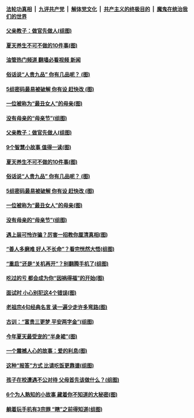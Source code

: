 ####  [法轮功真相](../../../../basic/blob/master/README.md?t=05091801) &nbsp;|&nbsp; [九评共产党](../../../../9ping.md/blob/master/README.md?t=05091801) &nbsp;|&nbsp; [解体党文化](../../../../jtdwh.md/blob/master/README.md?t=05091801)  &nbsp;|&nbsp; [共产主义的终极目的](../../../../gczydzjmd.md/blob/master/README.md?t=05091801) &nbsp;|&nbsp; [魔鬼在统治我们的世界](../../../../mgztzwmdsj.md/blob/master/README.md?t=05091801) 

#### [父亲教子：做官先做人(组图)](../pages/p8/1005768.md?t=05091801) 

#### [夏天养生不可不做的10件事(图)](../pages/p8/1005802.md?t=05091801) 

#### [油管热门频道 翻墙必看视频 新闻](http://45.76.130.85:81/youtube.html?05091801)

#### [俗话说“人贵九品” 你有几品呢？&nbsp;(图)](../pages/p8/1005752.md?t=05091801) 

#### [5组密码最易被破解 你有设 赶快改 (图)](../pages/p8/1005767.md?t=05091801) 

#### [一位被称为“最丑女人”的母亲(图)](../pages/p8/1003776.md?t=05091801) 

#### [没有母亲的“母亲节”(组图)](../pages/p8/1005715.md?t=05091801) 

#### [父亲教子：做官先做人(组图)](../pages/p8/1005768.md?t=05091801) 

#### [9个智慧小故事 值得一读(图)](../pages/p8/1005613.md?t=05091801) 

#### [夏天养生不可不做的10件事(图)](../pages/p8/1005802.md?t=05091801) 

#### [俗话说“人贵九品” 你有几品呢？&nbsp;(图)](../pages/p8/1005752.md?t=05091801) 

#### [5组密码最易被破解 你有设 赶快改 (图)](../pages/p8/1005767.md?t=05091801) 

#### [一位被称为“最丑女人”的母亲(图)](../pages/p8/1003776.md?t=05091801) 

#### [没有母亲的“母亲节”(组图)](../pages/p8/1005715.md?t=05091801) 

#### [遇上装可怜诈骗？厉害一招教你厘清真相(图)](../pages/p8/1005624.md?t=05091801) 

#### [“善人多磨难 好人不长命”？看完恍然大悟(组图)](../pages/p8/977324.md?t=05091801) 

#### [“重启”还是“关机再开”？别翻腾手机了(组图)](../pages/p8/1005361.md?t=05091801) 

#### [吃过的亏 都会成为你“因祸得福”的开始(图)](../pages/p8/1005405.md?t=05091801) 

#### [面试时 小心别犯这4个错误(图)](../pages/p8/1005558.md?t=05091801) 

#### [老祖宗4句经典名言 读一遍少走许多弯路(图)](../pages/p8/1005478.md?t=05091801) 

#### [古训：“富贵三更梦 平安两字金”(组图)](../pages/p8/1004860.md?t=05091801) 

#### [今年夏天最受宠的“半身裙”(图)](../pages/p8/1005412.md?t=05091801) 

#### [一个震撼人心的故事：爱的利息(图)](../pages/p8/1005402.md?t=05091801) 

#### [这种“报答”方式 比请吃饭更靠谱(组图)](../pages/p8/1005070.md?t=05091801) 

#### [孩子在校遭遇不公对待 父母首先该做什么？(组图)](../pages/p8/1005469.md?t=05091801) 

#### [6个为人熟知的小故事 藏着你不知道的大秘密(图)](../pages/p8/1004928.md?t=05091801) 

#### [躺着玩手机有3宗罪 “瞎”之前得知道(组图)](../pages/p8/1005154.md?t=05091801) 

<img src='http://gfw-breaker.win/goodnews/indexes/p8.md' width='0px' height='0px'/>
